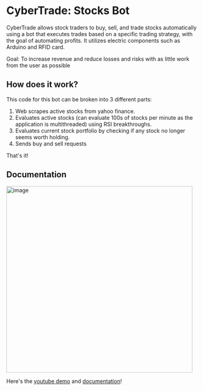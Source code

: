 # CyberTrade: Stocks Bot

CyberTrade allows stock traders to buy, sell, and trade stocks automatically using a bot that executes trades based on a specific trading strategy, with the goal of automating profits. It utilizes electric components such as Arduino and RFID card.

Goal: To increase revenue and reduce losses and risks with as little work from the user as possible

## How does it work?

This code for this bot can be broken into 3 different parts:

1. Web scrapes active stocks from yahoo finance.
2. Evaluates active stocks (can evaluate 100s of stocks per minute as the application is multithreaded) using RSI breakthroughs.
3. Evaluates current stock portfolio by checking if any stock no longer seems worth holding.
4. Sends buy and sell requests

That's it!


## Documentation
<img width="488" alt="image" src="https://user-images.githubusercontent.com/57775171/228615349-6abda4a6-3681-4217-ac70-c8345683f445.png">

Here's the [youtube demo](https://youtu.be/zXrwrmLCtmM) and [documentation](https://github.com/hallilacanlale/StocksBot/blob/main/Stockbot_Documentation.pdf)!
